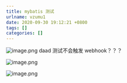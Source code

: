 ```yaml
---
title: mybatis 测试
urlname: vzumu1
date: 2020-09-30 19:12:21 +0800
tags: []
categories: []
---
```


![image.png](/images/image.png)
daad 测试不会触发 webhook？？？

![image.png](/images/image.png)

![image.png](/images/image.png)
